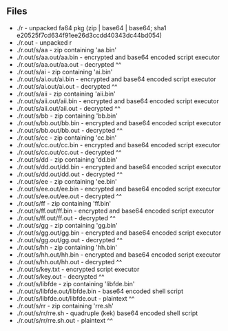 ## Files
- ./r - unpacked fa64 pkg (zip | base64 | base64; sha1 e20525f7cd634f91ee26d3ccdd40343dc44bd054)
- ./r.out - unpacked r
- ./r.out/s/aa - zip containing 'aa.bin'
- ./r.out/s/aa.out/aa.bin - encrypted and base64 encoded script executor
- ./r.out/s/aa.out/aa.out - decrypted ^^
- ./r.out/s/ai - zip containing 'ai.bin'
- ./r.out/s/ai.out/ai.bin - encrypted and base64 encoded script executor
- ./r.out/s/ai.out/ai.out - decrypted ^^
- ./r.out/s/aii - zip containing 'aii.bin'
- ./r.out/s/aii.out/aii.bin - encrypted and base64 encoded script executor
- ./r.out/s/aii.out/aii.out - decrypted ^^
- ./r.out/s/bb - zip containing 'bb.bin'
- ./r.out/s/bb.out/bb.bin - encrypted and base64 encoded script executor
- ./r.out/s/bb.out/bb.out - decrypted ^^
- ./r.out/s/cc - zip containing 'cc.bin'
- ./r.out/s/cc.out/cc.bin - encrypted and base64 encoded script executor
- ./r.out/s/cc.out/cc.out - decrypted ^^
- ./r.out/s/dd - zip containing 'dd.bin'
- ./r.out/s/dd.out/dd.bin - encrypted and base64 encoded script executor
- ./r.out/s/dd.out/dd.out - decrypted ^^
- ./r.out/s/ee - zip containing 'ee.bin'
- ./r.out/s/ee.out/ee.bin - encrypted and base64 encoded script executor
- ./r.out/s/ee.out/ee.out - decrypted ^^
- ./r.out/s/ff - zip containing 'ff.bin'
- ./r.out/s/ff.out/ff.bin - encrypted and base64 encoded script executor
- ./r.out/s/ff.out/ff.out - decrypted ^^
- ./r.out/s/gg - zip containing 'gg.bin'
- ./r.out/s/gg.out/gg.bin - encrypted and base64 encoded script executor
- ./r.out/s/gg.out/gg.out - decrypted ^^
- ./r.out/s/hh - zip containing 'hh.bin'
- ./r.out/s/hh.out/hh.bin - encrypted and base64 encoded script executor
- ./r.out/s/hh.out/hh.out - decrypted ^^
- ./r.out/s/key.txt - encrypted script executor
- ./r.out/s/key.out - decrypted ^^
- ./r.out/s/libfde - zip containing 'libfde.bin'
- ./r.out/s/libfde.out/libfde.bin - base64 encoded shell script
- ./r.out/s/libfde.out/libfde.out - plaintext ^^
- ./r.out/s/rr - zip containing 'rre.sh'
- ./r.out/s/rr/rre.sh - quadruple (kek) base64 encoded shell script
- ./r.out/s/rr/rre.sh.out - plaintext ^^
